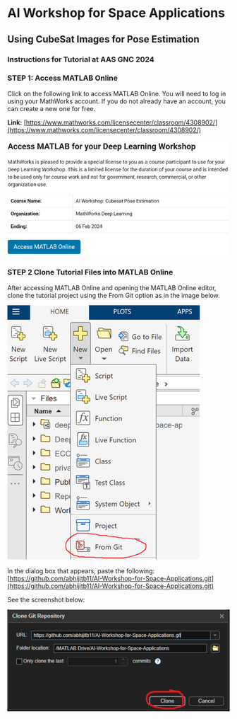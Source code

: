 # AI Workshop for Space Applications
## Using CubeSat Images for Pose Estimation

### Instructions for Tutorial at AAS GNC 2024

### **STEP 1:** Access MATLAB Online

Click on the following link to access MATLAB Online. You will need to log in using your MathWorks account. If you do not already have an account, you can create a new one for free.

**Link:** [https://www.mathworks.com/licensecenter/classroom/4308902/](https://www.mathworks.com/licensecenter/classroom/4308902/)

![MATLAB Online](Images/image1.png "MATLAB Online")

### **STEP 2** Clone Tutorial Files into MATLAB Online

After accessing MATLAB Online and opening the MATLAB Online editor, clone the tutorial project using the From Git option as in the image below.

![From Git](images/fromgit.png "From Git")

In the dialog box that appears, paste the following: [https://github.com/abhijitb11/AI-Workshop-for-Space-Applications.git](https://github.com/abhijitb11/AI-Workshop-for-Space-Applications.git)

See the screenshot below:

![From Git 2](images/fromgit2.png "From Git 2")